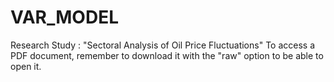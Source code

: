 # VAR_MODEL
Research Study : "Sectoral Analysis of Oil Price Fluctuations" 
To access a PDF document, remember to download it with the "raw" option to be able to open it.
